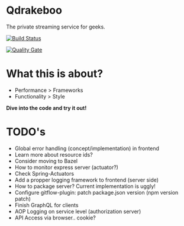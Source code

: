 Qdrakeboo
======

The private streaming service for geeks.

[![Build Status](https://travis-ci.org/bbortt/qdrakeboo.svg?branch=master)](https://travis-ci.org/bbortt/qdrakeboo)

[![Quality Gate](https://sonarcloud.io/api/project_badges/measure?project=io.github.bbortt.qdrakeboo:bom&metric=alert_status)](https://sonarcloud.io/dashboard?id=io.github.bbortt.qdrakeboo%3Abom)

# What this is about?

* Performance > Frameworks
* Functionality > Style

**Dive into the code and try it out!**

# TODO's

* Global error handling (concept/implementation) in frontend
* Learn more about resource ids?
* Consider moving to Bazel
* How to monitor express server (actuator?)
* Check Spring-Actuators
* Add a propper logging framework to frontend (server side)
* How to package server? Current implementation is uggly!
* Configure gitflow-plugin: patch package.json version (npm version patch)
* Finish GraphQL for clients
* AOP Logging on service level (authorization server)
* API Access via browser.. cookie?
